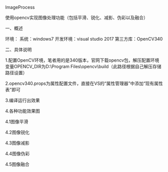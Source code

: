 ImageProcess

使用opencv实现图像处理功能（包括平滑、锐化、减影、伪彩以及融合）

一、概述

环境：
系统：windows7
开发环境：visual studio 2017
第三方库：OpenCV340

二、具体说明

1.配置OpenCV环境，笔者用的是340版本，官网下载opencv包，解压配置环境变量OPENCV_DIR为D:\Program Files\opencv\build（此路径根据自己解压存储路径设置）

2.opencv340.props为属性配置文件，直接在VS的“属性管理器”中添加“现有属性表”即可

3.编译运行出效果

4.各种功能效果图

4.1图像平滑

4.2图像锐化

4.3图像减影

4.4图像伪彩

4.5图像融合

